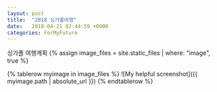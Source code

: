 ```yaml
---
layout: post
title:  "2018 싱가폴여행"
date:   2018-04-21 02:44:59 +0900
categories: ForMyFuture
---
```


싱가폴 여행계획
{% assign image_files = site.static_files | where: "image", true %}
<table>
{% tablerow myimage in image_files %}
  ![My helpful screenshot]({{ myimage.path | absolute_url }})
{% endtablerow %}
</table>
